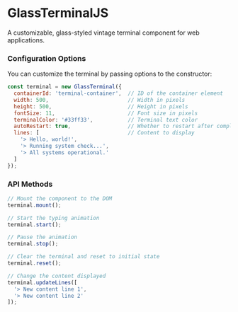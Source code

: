 # GlassTerminalJS
A customizable, glass-styled vintage terminal component for web applications.

### Configuration Options

You can customize the terminal by passing options to the constructor:

```javascript
const terminal = new GlassTerminal({
  containerId: 'terminal-container',  // ID of the container element
  width: 500,                         // Width in pixels
  height: 500,                        // Height in pixels
  fontSize: 11,                       // Font size in pixels
  terminalColor: '#33ff33',           // Terminal text color
  autoRestart: true,                  // Whether to restart after completion
  lines: [                            // Content to display
    '> Hello, world!',
    '> Running system check...',
    '> All systems operational.'
  ]
});
```

### API Methods

```javascript
// Mount the component to the DOM
terminal.mount();

// Start the typing animation
terminal.start();

// Pause the animation
terminal.stop();

// Clear the terminal and reset to initial state
terminal.reset();

// Change the content displayed
terminal.updateLines([
  '> New content line 1',
  '> New content line 2'
]);
```
